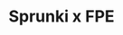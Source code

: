 ---
slug: sprunki-x-fpe-1815
title: Sprunki x FPE
description: "Sprunki x FPE is an exciting online game. Play for free directly in your browser!"
icon: /images/popular_mods/Sprunki x FPE.png
url: https://wowtbc.net/sprunkin/sprunki-x-fpe/index.html
previewImage: /images/popular_mods/Sprunki x FPE.png
type: popular mods

# SEO配置
seo:
  title: "Sprunki x FPE - Play Free Online Game | Fun Browser Games"
  description: "Sprunki x FPE - Play this fun online game for free in your browser. No download required!"
  ogImage: "/images/popular_mods/Sprunki x FPE.png"
  keywords: "sprunki-x-fpe-1815, online game, browser game, free game, popular mods game, play online"

videoUrls:
  - https://www.youtube.com/embed/example1
  - https://www.youtube.com/embed/example2

whyPlay:
  title: "Why Play Sprunki x FPE?"
  items:
    - "Immersive Gameplay: Sprunki x FPE offers an engaging and immersive gaming experience that will keep you entertained for hours"
    - "Challenging Levels: Test your skills with increasingly difficult challenges and obstacles"
    - "Beautiful Graphics: Enjoy stunning visuals and smooth animations that bring the game world to life"
    - "Regular Updates: New content and features are added regularly to keep the game fresh and exciting"
    - "Free to Play: Experience all the fun without spending a penny"
    - "Community Features: Connect with other players, share strategies, and compete for high scores"
    - "Cross-Platform: Play on any device with a web browser, no downloads required"

features:
  title: "Key Features of Sprunki x FPE"
  image: "/images/popular_mods/Sprunki x FPE.png"
  items:
    - "Intuitive Controls: Easy to learn controls make Sprunki x FPE accessible for players of all skill levels"
    - "Multiple Game Modes: Enjoy various gameplay options that provide different challenges and experiences"
    - "Character Customization: Personalize your gaming experience with unique characters and items"
    - "Achievement System: Complete special tasks to earn rewards and recognition"
    - "Leaderboards: Compete with players worldwide and see who can achieve the highest scores"

characteristics:
  title: "Game Characteristics"
  image: "/images/popular_mods/Sprunki x FPE.png"
  items:
    - "Genre: Popular mods game with elements of strategy and skill"
    - "Difficulty: Suitable for both casual gamers and those seeking a challenge"
    - "Play Time: Quick sessions or extended gameplay, depending on your preference"
    - "Art Style: Vibrant and engaging visuals that enhance the gaming experience"
    - "Sound Design: Immersive audio that complements the gameplay perfectly"

info: "Sprunki x FPE is an exciting online game that offers players a unique and engaging gaming experience. With its intuitive controls, stunning visuals, and challenging gameplay, Sprunki x FPE provides hours of entertainment for players of all ages and skill levels. Whether you're looking for a quick gaming session during a break or an extended play session, Sprunki x FPE delivers an immersive experience that will keep you coming back for more. The game features multiple levels of increasing difficulty, ensuring that players are constantly challenged as they progress. With regular updates adding new content and features, Sprunki x FPE remains fresh and exciting, providing endless entertainment options for its growing community of players."

howToPlayIntro: "Welcome to Sprunki x FPE! This guide will walk you through the basics and help you master the game. Whether you're a beginner or looking to improve your skills, these tips and instructions will enhance your gaming experience."

howToPlaySteps:
  - title: "Getting Started"
    description: "Begin your Sprunki x FPE adventure by familiarizing yourself with the controls. Use your keyboard or mouse to navigate through the game interface. The tutorial will guide you through the basic mechanics and help you understand the objectives."
  - title: "Understanding the Objectives"
    description: "In Sprunki x FPE, your main goal is to progress through levels by completing specific objectives. Each level presents unique challenges that require different strategies and approaches."
  - title: "Mastering the Controls"
    description: "Practice using the controls to improve your precision and reaction time. Sprunki x FPE requires quick reflexes and strategic thinking to overcome obstacles and defeat opponents."
  - title: "Utilizing Power-ups"
    description: "Collect power-ups throughout the game to enhance your abilities and overcome difficult challenges. Each power-up offers unique advantages that can be crucial for success."
  - title: "Developing Strategies"
    description: "As you progress in Sprunki x FPE, develop effective strategies for different scenarios. Analyze patterns, anticipate challenges, and adapt your approach to maximize your performance."

faq:
  title: "Frequently Asked Questions about Sprunki x FPE"
  items:
    - question: "Is Sprunki x FPE free to play?"
      answer: "Yes, Sprunki x FPE is completely free to play directly in your web browser. No downloads or purchases are required to enjoy the full game experience."
    - question: "Can I play Sprunki x FPE on mobile devices?"
      answer: "Yes, Sprunki x FPE is optimized for both desktop and mobile play. You can enjoy the game on any device with a web browser and internet connection."
    - question: "Are there any in-game purchases?"
      answer: "While Sprunki x FPE is free to play, there may be optional in-game purchases available for cosmetic items or additional features that don't affect core gameplay."
    - question: "How often is Sprunki x FPE updated?"
      answer: "The developers regularly update Sprunki x FPE with new content, features, and improvements based on player feedback and game performance."
    - question: "Can I play Sprunki x FPE offline?"
      answer: "Currently, Sprunki x FPE requires an internet connection to play as it's a browser-based online game."
    - question: "Is Sprunki x FPE suitable for children?"
      answer: "Yes, Sprunki x FPE is designed to be family-friendly and suitable for players of all ages."
    - question: "How do I report bugs or issues?"
      answer: "If you encounter any problems while playing Sprunki x FPE, you can report them through the game's support page or contact the developers directly through their website."
    - question: "Still Have Questions?"
      answer: "If you have additional questions about Sprunki x FPE that aren't covered in this FAQ, please visit our support center or contact our customer service team for assistance."
---